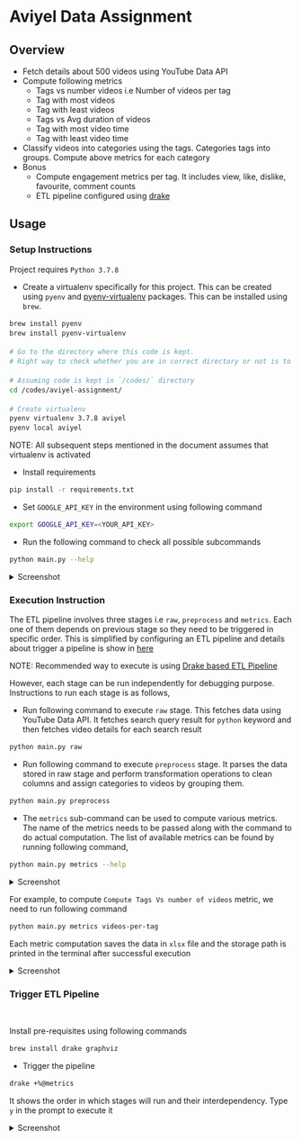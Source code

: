 # Aviyel Data Assignment

## Overview

- Fetch details about 500 videos using YouTube Data API
- Compute following metrics
  - Tags vs number videos i.e Number of videos per tag
  - Tag with most videos
  - Tag with least videos
  - Tags vs Avg duration of videos
  - Tag with most video time
  - Tag with least video time
- Classify videos into categories using the tags. Categories tags into groups. Compute above metrics for each category
- Bonus
  - Compute engagement metrics per tag. It includes view, like, dislike, favourite, comment counts
  - ETL pipeline configured using [drake](https://github.com/Factual/drake)

## Usage

### Setup Instructions

Project requires `Python 3.7.8`

- Create a virtualenv specifically for this project. This can be created using `pyenv` and [pyenv-virtualenv](https://github.com/pyenv/pyenv-virtualenv) packages. This can be installed using `brew`.

```bash
brew install pyenv
brew install pyenv-virtualenv

# Go to the directory where this code is kept.
# Right way to check whether you are in correct directory or not is to ensure README.md is at the root of it

# Assuming code is kept in `/codes/` directory
cd /codes/aviyel-assignment/

# Create virtualenv
pyenv virtualenv 3.7.8 aviyel
pyenv local aviyel
```

NOTE: All subsequent steps mentioned in the document assumes that virtualenv is activated

- Install requirements

```bash
pip install -r requirements.txt
```

- Set `GOOGLE_API_KEY` in the environment using following command

```bash
export GOOGLE_API_KEY=<YOUR_API_KEY>
```

- Run the following command to check all possible subcommands

```bash
python main.py --help
```

<details markdown="1">
<summary>Screenshot</summary>

![main__help](./docs/images/main__help.png)

</details>

### Execution Instruction

The ETL pipeline involves three stages i.e `raw`, `preprocess` and `metrics`. Each one of them depends on previous stage so they need to be triggered in specific order. This is simplified by configuring an ETL pipeline and details about trigger a pipeline is show in [here](#trigger-etl-pipeline)

NOTE: Recommended way to execute is using [Drake based ETL Pipeline](#trigger-etl-pipeline)

However, each stage can be run independently for debugging purpose. Instructions to run each stage is as follows,

- Run following command to execute `raw` stage. This fetches data using YouTube Data API. It fetches search query result for `python` keyword and then fetches video details for each search result

```bash
python main.py raw
```

- Run following command to execute `preprocess` stage. It parses the data stored in raw stage and perform transformation operations to clean columns and assign categories to videos by grouping them.

```bash
python main.py preprocess
```

- The `metrics` sub-command can be used to compute various metrics. The name of the metrics needs to be passed along with the command to do actual computation.
  The list of available metrics can be found by running following command,

```bash
python main.py metrics --help
```

<details markdown="1">
<summary>Screenshot</summary>

![metrics__help](./docs/images/metrics__help.png)

</details>

For example, to compute `Compute Tags Vs number of videos` metric, we need to run following command

```bash
python main.py metrics videos-per-tag
```

Each metric computation saves the data in `xlsx` file and the storage path is printed in the terminal after successful execution

<details markdown="1">
<summary>Screenshot</summary>

![metrics__export_path](./docs/images/metrics__export_path.png)

</details>

### Trigger ETL Pipeline

![ETL](./drake.png)

Install pre-requisites using following commands

```bash
brew install drake graphviz
```

- Trigger the pipeline

```bash
drake +%@metrics
```

It shows the order in which stages will run and their interdependency. Type `y` in the prompt to execute it

<details markdown="1">
<summary>Screenshot</summary>

![drake_etl](./docs/images/drake_etl.png)

</details>
